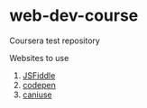 # web-dev-course
Coursera test repository



Websites to use
1) [JSFiddle](https://jsfiddle.net)
2) [codepen](https://codepen.io/)
3) [caniuse](https://caniuse.com/)
